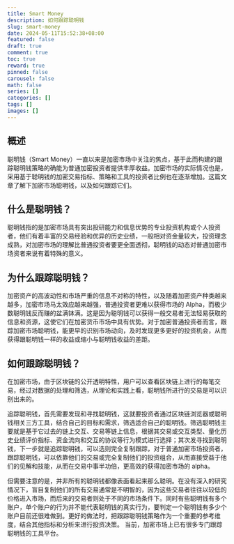 ```yaml
---
title: Smart Money
description: 如何跟踪聪明钱
slug: smart-money
date: 2024-05-11T15:52:38+08:00
featured: false
draft: true
comment: true
toc: true
reward: true
pinned: false
carousel: false
math: false
series: []
categories: []
tags: []
images: []
---
```


## 概述

聪明钱（Smart Money）一直以来是加密市场中关注的焦点，基于此而构建的跟踪聪明钱策略的确能为普通加密投资者提供丰厚收益。加密市场的实际情况也是，采用基于聪明钱的加密交易指标、策略和工具的投资者比例也在逐渐增加。这篇文章了解下加密市场聪明钱，以及如何跟踪它们。

## 什么是聪明钱？

聪明钱指的是加密市场具有突出投研能力和信息优势的专业投资机构或个人投资者，他们有着丰富的交易经验和优异的历史业绩，一般相对资金量较大，投资理念成熟，对加密市场的理解比普通投资者要更全面透彻，聪明钱的动态对普通加密市场资者来说有着特殊的意义。

## 为什么跟踪聪明钱？

加密资产的高波动性和市场严重的信息不对称的特性，以及随着加密资产种类越来越多，加密市场马太效应越来越强，普通投资者更难以获得市场的 Alpha，而极少数聪明钱反而赚的盆满钵满。这是因为聪明钱可以获得一般交易者无法轻易获取的信息和资源，这使它们在加密货币市场中具有优势。对于加密普通投资者而言，跟踪加密市场聪明钱，能更早的识别市场动向，及时发现更多更好的投资机会，从而获得跟聪明钱一样的收益或缩小与聪明钱收益的差距。

## 如何跟踪聪明钱？

在加密市场，由于区块链的公开透明特性，用户可以查看区块链上进行的每笔交易，经过对数据的处理和筛选，从理论和实践上看，聪明钱所进行的交易是可以识别出来的。

追踪聪明钱，首先需要发现和寻找聪明钱，这就要投资者通过区块链浏览器或聪明钱相关三方工具，结合自己的目标和需求，筛选适合自己的聪明钱。筛选聪明钱主要就是基于它过去的链上交互、交易等链上信息，根据其交易或交互类型、量化历史业绩评价指标、资金流向和交互的协议等行为模式进行选择；其次发寻找到聪明钱，下一步就是追踪聪明钱，可以选则完全复制跟踪，对于普通加密市场投资者，跟踪聪明钱，可以依靠他们的交易或完全复制他们的投资组合，从而直接受益于他们的见解和技能，从而在交易中事半功倍，更高效的获得加密市场的 alpha。

但需要注意的是，并非所有的聪明钱都像表面看起来那么聪明。在没有深入的研究情况下，盲目复制他们的所有交易通常是不明智的，因为这些交易者往往以较低的价格进入市场，而后来的交易者则处于不同的市场条件下。同时有些聪明钱有多个账户，单个账户的行为并不能代表聪明钱的真实行为，要判定一个聪明钱有多少个账户目前还很难做到。更好的做法时，把跟踪聪明钱策略作为一个重要的参考维度，结合其他指标和分析来进行投资决策。 当前，加密市场上已有很多专门跟踪聪明钱的工具平台。
